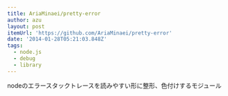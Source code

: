 ```yaml
---
title: AriaMinaei/pretty-error
author: azu
layout: post
itemUrl: 'https://github.com/AriaMinaei/pretty-error'
date: '2014-01-28T05:21:03.848Z'
tags:
  - node.js
  - debug
  - library
---
```

nodeのエラースタックトレースを読みやすい形に整形、色付けするモジュール
